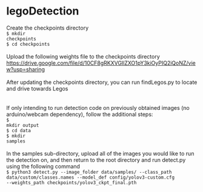 # legoDetection

Create the checkpoints directory
<br/>
<code>$ mkdir checkpoints</code>
<br/>
<code>$ cd checkpoints</code>
<br/>
<br/>
Upload the following weights file to the checkpoints directory
<br/>
https://drive.google.com/file/d/10CF8gRKXVGIlZXO1pY3kiOyPIQ2iQoNZ/view?usp=sharing
<br/>
<br/>
After updating the checkpoints directory, you can run findLegos.py to locate and drive towards Legos
<br/>
<br/>
<br/>
If only intending to run detection code on previously obtained images (no arduino/webcam dependency), follow the additional steps:
<br/>
<code>$ mkdir output</code>
<br/>
<code>$ cd data</code>
<br/>
<code>$ mkdir samples</code>
<br/>
<br/>
In the samples sub-directory, upload all of the images you would like to run the detection on, and then return to the root directory and run detect.py using the following command
<br/>
<code>$ python3 detect.py \--image_folder data/samples/ \--class_path data/custom/classes.names \--model_def config/yolov3-custom.cfg \--weights_path checkpoints/yolov3_ckpt_final.pth
</code>

